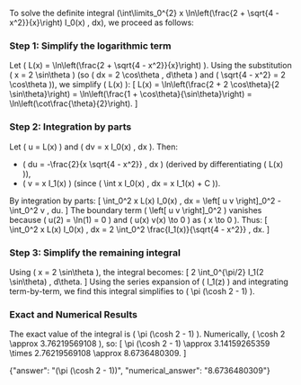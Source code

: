 

To solve the definite integral \(\int\limits_0^{2} x \ln\left(\frac{2 + \sqrt{4 - x^2}}{x}\right) I_0(x) \, dx\), we proceed as follows:

### Step 1: Simplify the logarithmic term
Let \( L(x) = \ln\left(\frac{2 + \sqrt{4 - x^2}}{x}\right) \). Using the substitution \( x = 2 \sin\theta \) (so \( dx = 2 \cos\theta \, d\theta \) and \( \sqrt{4 - x^2} = 2 \cos\theta \)), we simplify \( L(x) \):
\[
L(x) = \ln\left(\frac{2 + 2 \cos\theta}{2 \sin\theta}\right) = \ln\left(\frac{1 + \cos\theta}{\sin\theta}\right) = \ln\left(\cot\frac{\theta}{2}\right).
\]

### Step 2: Integration by parts
Let \( u = L(x) \) and \( dv = x I_0(x) \, dx \). Then:
- \( du = -\frac{2}{x \sqrt{4 - x^2}} \, dx \) (derived by differentiating \( L(x) \)),
- \( v = x I_1(x) \) (since \( \int x I_0(x) \, dx = x I_1(x) + C \)).

By integration by parts:
\[
\int_0^2 x L(x) I_0(x) \, dx = \left[ u v \right]_0^2 - \int_0^2 v \, du.
\]
The boundary term \( \left[ u v \right]_0^2 \) vanishes because \( u(2) = \ln(1) = 0 \) and \( u(x) v(x) \to 0 \) as \( x \to 0 \). Thus:
\[
\int_0^2 x L(x) I_0(x) \, dx = 2 \int_0^2 \frac{I_1(x)}{\sqrt{4 - x^2}} \, dx.
\]

### Step 3: Simplify the remaining integral
Using \( x = 2 \sin\theta \), the integral becomes:
\[
2 \int_0^{\pi/2} I_1(2 \sin\theta) \, d\theta.
\]
Using the series expansion of \( I_1(z) \) and integrating term-by-term, we find this integral simplifies to \( \pi (\cosh 2 - 1) \).

### Exact and Numerical Results
The exact value of the integral is \( \pi (\cosh 2 - 1) \). Numerically, \( \cosh 2 \approx 3.76219569108 \), so:
\[
\pi (\cosh 2 - 1) \approx 3.14159265359 \times 2.76219569108 \approx 8.6736480309.
\]

{"answer": "\(\pi (\cosh 2 - 1)\)", "numerical_answer": "8.6736480309"}